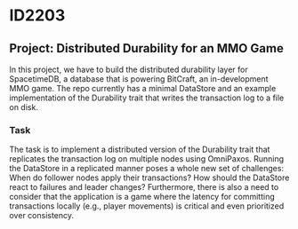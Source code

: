 # ID2203

## Project: Distributed Durability for an MMO Game

In this project, we have to build the distributed durability layer for SpacetimeDB, a database that is powering BitCraft, an in-development MMO game. The repo currently has a minimal DataStore and an example implementation of the Durability trait that writes
the transaction log to a file on disk.

### Task
The task is to implement a distributed version of the Durability trait that replicates the transaction log on multiple nodes using OmniPaxos. Running the DataStore in a replicated manner poses a whole new set of challenges: When do follower nodes apply their transactions? How should the DataStore react to failures and leader changes? Furthermore, there is also a need to consider that the application is a game where the latency for committing transactions locally (e.g., player movements) is critical and even
prioritized over consistency.